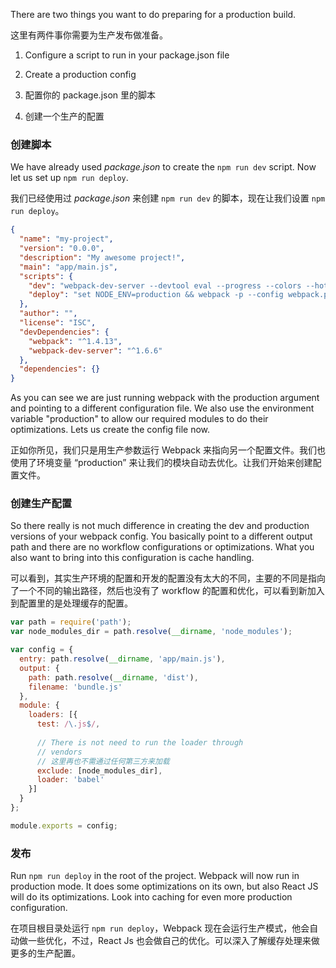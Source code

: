 There are two things you want to do preparing for a production build.

这里有两件事你需要为生产发布做准备。

1. Configure a script to run in your package.json file
2. Create a production config


1. 配置你的 package.json 里的脚本
2. 创建一个生产的配置


### 创建脚本
We have already used *package.json* to create the `npm run dev` script. Now let us set up `npm run deploy`.

我们已经使用过 *package.json* 来创建 `npm run dev` 的脚本，现在让我们设置 `npm run deploy`。

```json
{
  "name": "my-project",
  "version": "0.0.0",
  "description": "My awesome project!",
  "main": "app/main.js",
  "scripts": {
    "dev": "webpack-dev-server --devtool eval --progress --colors --hot --content-base build",
    "deploy": "set NODE_ENV=production && webpack -p --config webpack.production.config.js"
  },
  "author": "",
  "license": "ISC",
  "devDependencies": {
    "webpack": "^1.4.13",
    "webpack-dev-server": "^1.6.6"
  },
  "dependencies": {}
}
```

As you can see we are just running webpack with the production argument and pointing to a different configuration file. We also use the environment variable "production" to allow our required modules to do their optimizations. Lets us create the config file now.

正如你所见，我们只是用生产参数运行 Webpack 来指向另一个配置文件。我们也使用了环境变量 “production” 来让我们的模块自动去优化。让我们开始来创建配置文件。

### 创建生产配置
So there really is not much difference in creating the dev and production versions of your webpack config. You basically point to a different output path and there are no workflow configurations or optimizations. What you also want to bring into this configuration is cache handling.

可以看到，其实生产环境的配置和开发的配置没有太大的不同，主要的不同是指向了一个不同的输出路径，然后也没有了 workflow 的配置和优化，可以看到新加入到配置里的是处理缓存的配置。

```javascript
var path = require('path');
var node_modules_dir = path.resolve(__dirname, 'node_modules');

var config = {
  entry: path.resolve(__dirname, 'app/main.js'),
  output: {
    path: path.resolve(__dirname, 'dist'),
    filename: 'bundle.js'
  },
  module: {
    loaders: [{
      test: /\.js$/,
      
      // There is not need to run the loader through
      // vendors
      // 这里再也不需通过任何第三方来加载
      exclude: [node_modules_dir],
      loader: 'babel'
    }]
  }
};

module.exports = config;
```

### 发布
Run `npm run deploy` in the root of the project. Webpack will now run in production mode. It does some optimizations on its own, but also React JS will do its optimizations. Look into caching for even more production configuration.

在项目根目录处运行 `npm run deploy`，Webpack 现在会运行生产模式，他会自动做一些优化，不过，React Js 也会做自己的优化。可以深入了解缓存处理来做更多的生产配置。
